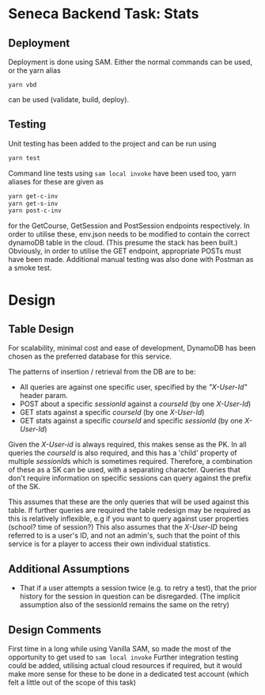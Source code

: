 # Seneca Backend Task: Stats

## Deployment

Deployment is done using SAM. Either the normal commands can be used, or the yarn alias

```
yarn vbd
```

can be used (validate, build, deploy).

## Testing

Unit testing has been added to the project and can be run using

```bash
yarn test
```

Command line tests using `sam local invoke` have been used too, yarn aliases for these are given as

```bash
yarn get-c-inv
yarn get-s-inv
yarn post-c-inv
```

for the GetCourse, GetSession and PostSession endpoints respectively. In order to utilise these, env.json needs to be modified to contain the correct dynamoDB table in the cloud. (This presume the stack has been built.) Obviously, in order to utilise the GET endpoint, appropriate POSTs must have been made.
Additional manual testing was also done with Postman as a smoke test.

# Design

## Table Design

For scalability, minimal cost and ease of development, DynamoDB has been chosen as the preferred database for this service.

The patterns of insertion / retrieval from the DB are to be:

- All queries are against one specific user, specified by the _"X-User-Id"_ header param.
- POST about a specific _sessionId_ against a _courseId_ (by one _X-User-Id_)
- GET stats against a specific _courseId_ (by one _X-User-Id_)
- GET stats against a specific _courseId_ and specific _sessionId_ (by one _X-User-Id_)

Given the _X-User-id_ is always required, this makes sense as the PK.
In all queries the _courseId_ is also required, and this has a 'child' property of multiple *sessionId*s which is sometimes required. Therefore, a combination of these as a SK can be used, with a separating character. Queries that don't require information on specific sessions can query against the prefix of the SK.

This assumes that these are the only queries that will be used against this table. If further queries are required the table redesign may be required as this is relatively inflexible, e.g if you want to query against user properties (school? time of session?)
This also assumes that the _X-User-ID_ being referred to is a user's ID, and not an admin's, such that the point of this service is for a player to access their own individual statistics.

## Additional Assumptions

- That if a user attempts a session twice (e.g. to retry a test), that the prior history for the session in question can be disregarded. (The implicit assumption also of the sessionId remains the same on the retry)

## Design Comments

First time in a long while using Vanilla SAM, so made the most of the opportunity to get used to `sam local invoke`
Further integration testing could be added, utilising actual cloud resources if required, but it would make more sense for these to be done in a dedicated test account (which felt a little out of the scope of this task)
